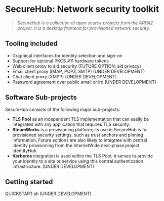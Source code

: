 # SecureHub: Network security toolkit

> *SecureHub is a collection of open source projects from the ARPA2 project.
> It is a desktop frontend for provisioned network security.*

## Tooling included

  * Graphical interfaces for identity selection and sign-on
  * Support for optional PKCS #11 hardware tokens
  * Web client proxy to aid security  (FUTURE OPTION: aid privacy)
  * Email client proxy (IMAP, POP3, SMTP)  (UNDER DEVELOPMENT)
  * Chat client proxy (XMPP)  (UNDER DEVELOPMENT)
  * Password agreement over public email or irc (UNDER DEVELOPMENT)

## Software Sub-projects

SecureHub consists of the following major sub-projects:

  * **TLS Pool** as an independent TLS implementation that can easily be
    integrated with any application that requires TLS security.
  * **SteamWorks** is a provisioning platform; its use in SecureHub is for
    provisioned security settings, such as trust anchors and pinning
    information.  Future editions are also likely to integrate with
    central identity provisioning from the InternetWide next-phase
    project IdentityHub.
  * **Kerberos** integration is used within the TLS Pool; it serves to
    provide your identity to a site or service using this central
    authentication infrastructure.  (UNDER DEVELOPMENT)

## Getting started

QUICKSTART.sh (UNDER DEVELOPMENT)
